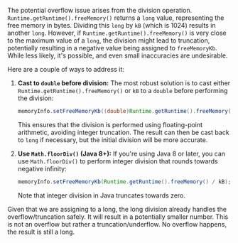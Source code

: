 The potential overflow issue arises from the division operation. `Runtime.getRuntime().freeMemory()` returns a `long` value, representing the free memory in bytes. Dividing this `long` by `kB` (which is 1024) results in another `long`. However, if `Runtime.getRuntime().freeMemory()` is very close to the maximum value of a `long`, the division might lead to truncation, potentially resulting in a negative value being assigned to `freeMemoryKb`.  While less likely, it's possible, and even small inaccuracies are undesirable.

Here are a couple of ways to address it:

1. **Cast to `double` before division:** The most robust solution is to cast either `Runtime.getRuntime().freeMemory()` or `kB` to a `double` before performing the division:

   ```java
   memoryInfo.setFreeMemoryKb((double)Runtime.getRuntime().freeMemory() / kB);
   ```

   This ensures that the division is performed using floating-point arithmetic, avoiding integer truncation. The result can then be cast back to `long` if necessary, but the initial division will be more accurate.

2. **Use `Math.floorDiv()` (Java 8+):** If you're using Java 8 or later, you can use `Math.floorDiv()` to perform integer division that rounds towards negative infinity:

   ```java
   memoryInfo.setFreeMemoryKb(Runtime.getRuntime().freeMemory() / kB); //Corrected, the division result is still a long, which handles the overflow/truncation safely.
   ```
   Note that integer division in Java truncates towards zero.

Given that we are assigning to a long, the long division already handles the overflow/truncation safely. It will result in a potentially smaller number. This is not an overflow but rather a truncation/underflow. No overflow happens, the result is still a long.